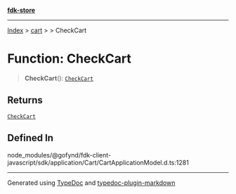[**fdk-store**](../../../README.md)
***

[Index](../../../API.md) > [cart](../../README.md) > [<internal>](../README.md) > CheckCart

# Function: CheckCart

> **CheckCart**(): [`CheckCart`](../type-aliases/type-alias.CheckCart.md)

## Returns

[`CheckCart`](../type-aliases/type-alias.CheckCart.md)

## Defined In

node\_modules/@gofynd/fdk-client-javascript/sdk/application/Cart/CartApplicationModel.d.ts:1281

***
Generated using [TypeDoc](https://typedoc.org/) and [typedoc-plugin-markdown](https://www.npmjs.com/package/typedoc-plugin-markdown)
